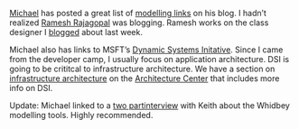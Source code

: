 [Michael](http://blogs.msdn.com/michael_platt) has posted a great list
of [modelling
links](http://blogs.msdn.com/michael_platt/articles/94569.aspx) on his
blog. I hadn’t realized [Ramesh
Rajagopal](http://blogs.msdn.com/r.ramesh) was blogging. Ramesh works on
the class designer I
[blogged](http://devhawk.net/2004/03/30/analysis-vs-design-modeling/)
about last week.

Michael also has links to MSFT’s [Dynamic Systems
Initative](http://www.microsoft.com/windowsserversystem/dsi/dsiwp.mspx).
Since I came from the developer camp, I usually focus on application
architecture. DSI is going to be crititcal to infrastructure
architecture. We have a section on [infrastructure
architecture](http://msdn.microsoft.com/architecture/systems/default.aspx)
on the [Architecture
Center](http://msdn.microsoft.com/architecture) that includes more info
on DSI.

Update: Michael linked to a [two
part](http://www.ftponline.com/reports/vslivesf/2004/whitehorse/)[interview](http://www.ftponline.com/reports/vslivesf/2004/whitehorse2/)
with Keith about the Whidbey modelling tools. Highly recommended.
